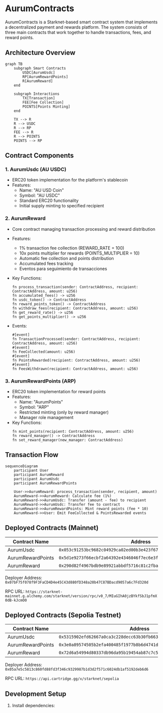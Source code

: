 # AurumContracts

AurumContracts is a Starknet-based smart contract system that implements a decentralized payment and rewards platform. The system consists of three main contracts that work together to handle transactions, fees, and reward points.

## Architecture Overview

```mermaid
graph TB
    subgraph Smart Contracts
        USDC[AurumUsdc]
        RP[AurumRewardPoints]
        R[AurumReward]
    end

    subgraph Interactions
        TX[Transaction]
        FEE[Fee Collection]
        POINTS[Points Minting]
    end

    TX --> R
    R --> USDC
    R --> RP
    FEE --> R
    R --> POINTS
    POINTS --> RP
```

## Contract Components

### 1. AurumUsdc (AU USDC)
- ERC20 token implementation for the platform's stablecoin
- Features:
  - Name: "AU USD Coin"
  - Symbol: "AU USDC"
  - Standard ERC20 functionality
  - Initial supply minting to specified recipient

### 2. AurumReward
- Core contract managing transaction processing and reward distribution
- Features:
  - 1% transaction fee collection (REWARD_RATE = 100)
  - 10x points multiplier for rewards (POINTS_MULTIPLIER = 10)
  - Automatic fee collection and points distribution
  - Accumulated fees tracking
  - Eventos para seguimiento de transacciones
- Key Functions:
  ```cairo
  fn process_transaction(sender: ContractAddress, recipient: ContractAddress, amount: u256)
  fn accumulated_fees() -> u256
  fn usdc_token() -> ContractAddress
  fn reward_points_token() -> ContractAddress
  fn withdraw_fees(recipient: ContractAddress, amount: u256)
  fn get_reward_rate() -> u256
  fn get_points_multiplier() -> u256
  ```

- Events:
  ```cairo
  #[event]
  fn TransactionProcessed(sender: ContractAddress, recipient: ContractAddress, amount: u256)
  #[event]
  fn FeeCollected(amount: u256)
  #[event]
  fn PointsRewarded(recipient: ContractAddress, amount: u256)
  #[event]
  fn FeesWithdrawn(recipient: ContractAddress, amount: u256)
  ```

### 3. AurumRewardPoints (ARP)
- ERC20 token implementation for reward points
- Features:
  - Name: "AurumPoints"
  - Symbol: "ARP"
  - Restricted minting (only by reward manager)
  - Manager role management
- Key Functions:
  ```cairo
  fn mint_points(recipient: ContractAddress, amount: u256)
  fn reward_manager() -> ContractAddress
  fn set_reward_manager(new_manager: ContractAddress)
  ```

## Transaction Flow

```mermaid
sequenceDiagram
    participant User
    participant AurumReward
    participant AurumUsdc
    participant AurumRewardPoints

    User->>AurumReward: process_transaction(sender, recipient, amount)
    AurumReward->>AurumReward: Calculate fee (1%)
    AurumReward->>AurumUsdc: Transfer (amount - fee) to recipient
    AurumReward->>AurumUsdc: Transfer fee to contract
    AurumReward->>AurumRewardPoints: Mint reward points (fee * 10)
    AurumReward->>User: Emit FeeCollected & PointsRewarded events
```

## Deployed Contracts (Mainnet)

| Contract Name | Address |
|--------------|---------|
| AurumUsdc | `0x053c91253bc9682c04929ca02ed00b3e423f6710d2ee7e0d5ebb06f3ecf368a8` |
| AurumRewardPoints | `0x5d1e9273f66ecbf2a64392e4346046f7ec6e3f5787cbdadd6637feb6f48243c` |
| AurumReward | `0x290d82f4967bdb9e89921abbdf5716c81c2fba9fa2d1ffd42b1895910d5503d` |

Deployer Address: `0x07bF75f078f9F3FaCD4D4e45C43d880fD348a20b47C87BDacd9057a6c7Fd320d`

RPC URL: `https://starknet-mainnet.g.alchemy.com/starknet/version/rpc/v0_7/MIuGIhA0jzBYkfSbJ1pfmX0dB-kJcmO0`

## Deployed Contracts (Sepolia Testnet)

| Contract Name | Address |
|--------------|---------|
| AurumUsdc | `0x5315902efd62667a0ca3c228decc63b30fb663e411dc726ac0f2ba35e8665f` |
| AurumRewardPoints | `0x3e0a89574505b2efa400485f1977b8b6d4741ddb20b46d7dd25700335311cd7` |
| AurumReward | `0x72d6a54994d80337db96da95b19454ab87c7c5ca9490d72d4901c6464676412` |

Deployer Address: `0x05a7e5c5813c860fd88fd3f346c9329987b1d3d2f571c6024db1af5192deb6d6`

RPC URL: `https://api.cartridge.gg/x/starknet/sepolia`

## Development Setup

1. Install dependencies:
```